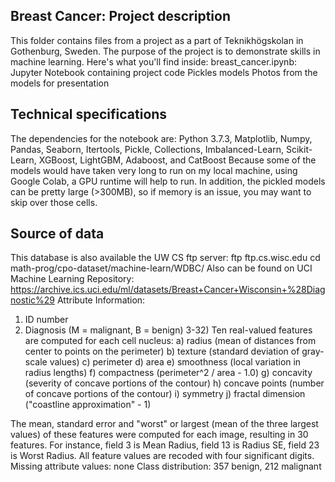 ## Breast Cancer: Project description
This folder contains files from a project as a part of Teknikhögskolan in Gothenburg, Sweden. The purpose of the project is to demonstrate skills in machine learning.
Here's what you'll find inside:
breast_cancer.ipynb: Jupyter Notebook containing project code
Pickles models
Photos from the models for presentation

## Technical specifications
The dependencies for the notebook are: Python 3.7.3, Matplotlib, Numpy, Pandas, Seaborn, Itertools, Pickle, Collections, Imbalanced-Learn, Scikit-Learn, XGBoost, LightGBM, Adaboost, and CatBoost
Because some of the models would have taken very long to run on my local machine, using Google Colab,  a GPU runtime will help to run. 
 In addition, the pickled models can be pretty large (>300MB), so if memory is an issue, you may want to skip over those cells.

## Source of data
This database is also available  the UW CS ftp server:
ftp ftp.cs.wisc.edu
cd math-prog/cpo-dataset/machine-learn/WDBC/
Also can be found on UCI Machine Learning Repository: https://archive.ics.uci.edu/ml/datasets/Breast+Cancer+Wisconsin+%28Diagnostic%29 
Attribute Information:
1) ID number
2) Diagnosis (M = malignant, B = benign)
3-32)
Ten real-valued features are computed for each cell nucleus:
a) radius (mean of distances from center to points on the perimeter)
b) texture (standard deviation of gray-scale values)
c) perimeter
d) area
e) smoothness (local variation in radius lengths)
f) compactness (perimeter^2 / area - 1.0)
g) concavity (severity of concave portions of the contour)
h) concave points (number of concave portions of the contour)
i) symmetry
j) fractal dimension ("coastline approximation" - 1)
 
The mean, standard error and "worst" or largest (mean of the three largest values) of these features were computed for each image, resulting in 30 features. For instance, field 3 is Mean Radius, field 13 is Radius SE, field 23 is Worst Radius.
All feature values are recoded with four significant digits.
Missing attribute values: none
Class distribution: 357 benign, 212 malignant
